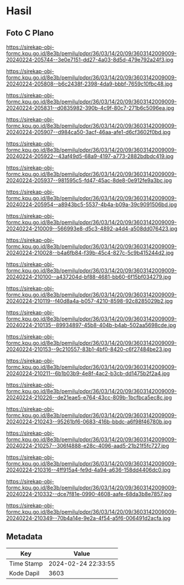 # Hasil

## Foto C Plano

https://sirekap-obj-formc.kpu.go.id/8e3b/pemilu/pdpr/36/03/14/20/09/3603142009009-20240224-205744--3e0e7151-dd27-4a03-8d5d-479e792a24f3.jpg

https://sirekap-obj-formc.kpu.go.id/8e3b/pemilu/pdpr/36/03/14/20/09/3603142009009-20240224-205808--b6c2438f-2398-4da9-bbbf-7659c10fbc48.jpg

https://sirekap-obj-formc.kpu.go.id/8e3b/pemilu/pdpr/36/03/14/20/09/3603142009009-20240224-205831--d0835982-390b-4c9f-80c7-271b6c5096ea.jpg

https://sirekap-obj-formc.kpu.go.id/8e3b/pemilu/pdpr/36/03/14/20/09/3603142009009-20240224-205907--d984ca50-3acf-46aa-afe1-d6cf3602f0bd.jpg

https://sirekap-obj-formc.kpu.go.id/8e3b/pemilu/pdpr/36/03/14/20/09/3603142009009-20240224-205922--43af49d5-68a9-4197-a773-2882bdbdc419.jpg

https://sirekap-obj-formc.kpu.go.id/8e3b/pemilu/pdpr/36/03/14/20/09/3603142009009-20240224-205937--981595c5-fd47-45ac-8de8-0e912fe9a3bc.jpg

https://sirekap-obj-formc.kpu.go.id/8e3b/pemilu/pdpr/36/03/14/20/09/3603142009009-20240224-205954--a8943bc5-5537-4b4a-b09a-39c9091506bd.jpg

https://sirekap-obj-formc.kpu.go.id/8e3b/pemilu/pdpr/36/03/14/20/09/3603142009009-20240224-210009--566993e8-d5c3-4892-a4d4-a508dd076423.jpg

https://sirekap-obj-formc.kpu.go.id/8e3b/pemilu/pdpr/36/03/14/20/09/3603142009009-20240224-210028--b4a6fb84-f39b-45c4-827c-5c9b415244d2.jpg

https://sirekap-obj-formc.kpu.go.id/8e3b/pemilu/pdpr/36/03/14/20/09/3603142009009-20240224-210100--a437204d-bf88-4681-bb60-6f15bf034279.jpg

https://sirekap-obj-formc.kpu.go.id/8e3b/pemilu/pdpr/36/03/14/20/09/3603142009009-20240224-210119--f40d8a4a-b057-4210-8598-92c8285029b2.jpg

https://sirekap-obj-formc.kpu.go.id/8e3b/pemilu/pdpr/36/03/14/20/09/3603142009009-20240224-210135--89934897-45b8-404b-b4ab-502aa5698cde.jpg

https://sirekap-obj-formc.kpu.go.id/8e3b/pemilu/pdpr/36/03/14/20/09/3603142009009-20240224-210153--9c210557-83b1-4bf0-8420-c6f27484be23.jpg

https://sirekap-obj-formc.kpu.go.id/8e3b/pemilu/pdpr/36/03/14/20/09/3603142009009-20240224-210211--6b1b03b9-4e8f-4ac2-b3cb-dd1475b2f2a4.jpg

https://sirekap-obj-formc.kpu.go.id/8e3b/pemilu/pdpr/36/03/14/20/09/3603142009009-20240224-210226--de21eae5-e764-43cc-809b-1bcfbca5ec8c.jpg

https://sirekap-obj-formc.kpu.go.id/8e3b/pemilu/pdpr/36/03/14/20/09/3603142009009-20240224-210243--95261bf6-0683-416b-bbdc-a6f98f46780b.jpg

https://sirekap-obj-formc.kpu.go.id/8e3b/pemilu/pdpr/36/03/14/20/09/3603142009009-20240224-210257--306f4888-e28c-4096-aad5-21b21f5fc727.jpg

https://sirekap-obj-formc.kpu.go.id/8e3b/pemilu/pdpr/36/03/14/20/09/3603142009009-20240224-210316--4ff915a4-fe9d-4a94-a636-158dd4406dc0.jpg

https://sirekap-obj-formc.kpu.go.id/8e3b/pemilu/pdpr/36/03/14/20/09/3603142009009-20240224-210332--dce7f81e-0990-4608-aafe-68da3b8e7857.jpg

https://sirekap-obj-formc.kpu.go.id/8e3b/pemilu/pdpr/36/03/14/20/09/3603142009009-20240224-210349--70b4a14e-9e2a-4f54-a5f6-006491d2acfa.jpg


## Metadata

| Key        | Value               |
| ---------- | ------------------- |
| Time Stamp | 2024-02-24 22:33:55 |
| Kode Dapil | 3603                |



